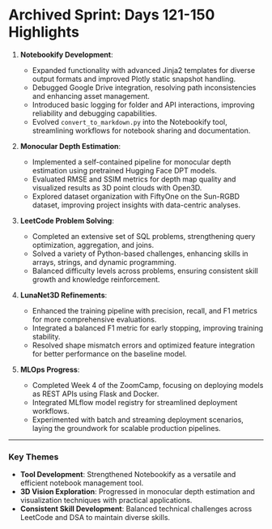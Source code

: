 # Archived Sprint: Days 121-150 Highlights

1. **Notebookify Development**:

   - Expanded functionality with advanced Jinja2 templates for diverse output formats and improved Plotly static snapshot handling.
   - Debugged Google Drive integration, resolving path inconsistencies and enhancing asset management.
   - Introduced basic logging for folder and API interactions, improving reliability and debugging capabilities.
   - Evolved `convert_to_markdown.py` into the Notebookify tool, streamlining workflows for notebook sharing and documentation.

2. **Monocular Depth Estimation**:

   - Implemented a self-contained pipeline for monocular depth estimation using pretrained Hugging Face DPT models.
   - Evaluated RMSE and SSIM metrics for depth map quality and visualized results as 3D point clouds with Open3D.
   - Explored dataset organization with FiftyOne on the Sun-RGBD dataset, improving project insights with data-centric analyses.

3. **LeetCode Problem Solving**:

   - Completed an extensive set of SQL problems, strengthening query optimization, aggregation, and joins.
   - Solved a variety of Python-based challenges, enhancing skills in arrays, strings, and dynamic programming.
   - Balanced difficulty levels across problems, ensuring consistent skill growth and knowledge reinforcement.

4. **LunaNet3D Refinements**:

   - Enhanced the training pipeline with precision, recall, and F1 metrics for more comprehensive evaluations.
   - Integrated a balanced F1 metric for early stopping, improving training stability.
   - Resolved shape mismatch errors and optimized feature integration for better performance on the baseline model.

5. **MLOps Progress**:
   - Completed Week 4 of the ZoomCamp, focusing on deploying models as REST APIs using Flask and Docker.
   - Integrated MLflow model registry for streamlined deployment workflows.
   - Experimented with batch and streaming deployment scenarios, laying the groundwork for scalable production pipelines.

---

### **Key Themes**

- **Tool Development**: Strengthened Notebookify as a versatile and efficient notebook management tool.
- **3D Vision Exploration**: Progressed in monocular depth estimation and visualization techniques with practical applications.
- **Consistent Skill Development**: Balanced technical challenges across LeetCode and DSA to maintain diverse skills.
